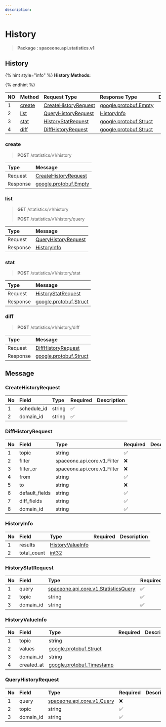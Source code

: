 ```yaml
---
description:  
---
```

# History

>  **Package : spaceone.api.statistics.v1**

## History

{% hint style="info" %}
**History Methods:**

{%  endhint %}


| NO |  Method | Request Type | Response Type | Description |
| :--- | :--- | :--- | :--- | :--- |
| 1 | [create](History.md#create)| [CreateHistoryRequest](History.md#createhistoryrequest)|[google.protobuf.Empty](https://github.com/protocolbuffers/protobuf/blob/master/src/google/protobuf/empty.proto)|  |
| 2 | [list](History.md#list)| [QueryHistoryRequest](History.md#queryhistoryrequest)| [HistoryInfo](History.md#historyinfo) |  |
| 3 | [stat](History.md#stat)| [HistoryStatRequest](History.md#historystatrequest)|[google.protobuf.Struct](https://github.com/protocolbuffers/protobuf/blob/master/src/google/protobuf/struct.proto)|  |
| 4 | [diff](History.md#diff)| [DiffHistoryRequest](History.md#diffhistoryrequest)|[google.protobuf.Struct](https://github.com/protocolbuffers/protobuf/blob/master/src/google/protobuf/struct.proto)|  |

### create
> **POST** /statistics/v1/history
>



| Type | Message |
| :--- | :--- |
| Request | [CreateHistoryRequest](History.md#createhistoryrequest) |
| Response | [google.protobuf.Empty](https://github.com/protocolbuffers/protobuf/blob/master/src/google/protobuf/empty.proto) |



### list
> **GET** /statistics/v1/history
>
> **POST** /statistics/v1/history/query




| Type | Message |
| :--- | :--- |
| Request | [QueryHistoryRequest](History.md#queryhistoryrequest) |
| Response |  [HistoryInfo](History.md#historyinfo)  |



### stat
> **POST** /statistics/v1/history/stat
>



| Type | Message |
| :--- | :--- |
| Request | [HistoryStatRequest](History.md#historystatrequest) |
| Response | [google.protobuf.Struct](https://github.com/protocolbuffers/protobuf/blob/master/src/google/protobuf/struct.proto) |



### diff
> **POST** /statistics/v1/history/diff
>



| Type | Message |
| :--- | :--- |
| Request | [DiffHistoryRequest](History.md#diffhistoryrequest) |
| Response | [google.protobuf.Struct](https://github.com/protocolbuffers/protobuf/blob/master/src/google/protobuf/struct.proto) |





## Message

### CreateHistoryRequest
| No | Field | Type | Required | Description |
| :--- | :--- | :--- | :--- | :--- |
| 1 | schedule_id |string |✅ ||
| 2 | domain_id |string |✅ ||

### DiffHistoryRequest
| No | Field | Type | Required | Description |
| :--- | :--- | :--- | :--- | :--- |
| 1 | topic |string |✅ ||
| 2 | filter |spaceone.api.core.v1.Filter |❌ ||
| 3 | filter_or |spaceone.api.core.v1.Filter |❌ ||
| 4 | from |string |✅ ||
| 5 | to |string |❌ ||
| 6 | default_fields |string |✅ ||
| 7 | diff_fields |string |✅ ||
| 8 | domain_id |string |✅ ||

### HistoryInfo
| No | Field | Type | Required | Description |
| :--- | :--- | :--- | :--- | :--- |
| 1 | results |[HistoryValueInfo](History.md#historyvalueinfo) | ||
| 2 | total_count |[int32](https://github.com/protocolbuffers/protobuf/blob/master/src/google/protobuf/type.proto) | ||

### HistoryStatRequest
| No | Field | Type | Required | Description |
| :--- | :--- | :--- | :--- | :--- |
| 1 | query |[spaceone.api.core.v1.StatisticsQuery](https://spaceone-dev.gitbook.io/api-reference/common-v1/statistics-query) |✅ ||
| 2 | topic |string |✅ ||
| 3 | domain_id |string |✅ ||

### HistoryValueInfo
| No | Field | Type | Required | Description |
| :--- | :--- | :--- | :--- | :--- |
| 1 | topic |string | ||
| 2 | values |[google.protobuf.Struct](https://github.com/protocolbuffers/protobuf/blob/master/src/google/protobuf/struct.proto) | ||
| 3 | domain_id |string | ||
| 4 | created_at |[google.protobuf.Timestamp](https://github.com/protocolbuffers/protobuf/blob/master/src/google/protobuf/timestamp.proto) | ||

### QueryHistoryRequest
| No | Field | Type | Required | Description |
| :--- | :--- | :--- | :--- | :--- |
| 1 | query |[spaceone.api.core.v1.Query](https://spaceone-dev.gitbook.io/api-reference/common-v1/search-query) |❌ ||
| 2 | topic |string |✅ ||
| 3 | domain_id |string |✅ ||
